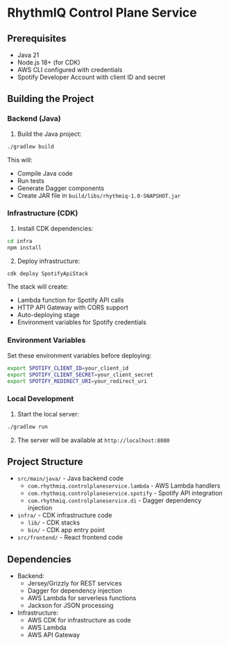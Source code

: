 # RhythmIQ Control Plane Service

## Prerequisites

- Java 21
- Node.js 18+ (for CDK)
- AWS CLI configured with credentials
- Spotify Developer Account with client ID and secret

## Building the Project

### Backend (Java)

1. Build the Java project:
```bash
./gradlew build
```

This will:
- Compile Java code
- Run tests
- Generate Dagger components
- Create JAR file in `build/libs/rhythmiq-1.0-SNAPSHOT.jar`

### Infrastructure (CDK)

1. Install CDK dependencies:
```bash
cd infra
npm install
```

2. Deploy infrastructure:
```bash
cdk deploy SpotifyApiStack
```

The stack will create:
- Lambda function for Spotify API calls
- HTTP API Gateway with CORS support
- Auto-deploying stage
- Environment variables for Spotify credentials

### Environment Variables

Set these environment variables before deploying:
```bash
export SPOTIFY_CLIENT_ID=your_client_id
export SPOTIFY_CLIENT_SECRET=your_client_secret
export SPOTIFY_REDIRECT_URI=your_redirect_uri
```

### Local Development

1. Start the local server:
```bash
./gradlew run
```

2. The server will be available at `http://localhost:8080`

## Project Structure

- `src/main/java/` - Java backend code
  - `com.rhythmiq.controlplaneservice.lambda` - AWS Lambda handlers
  - `com.rhythmiq.controlplaneservice.spotify` - Spotify API integration
  - `com.rhythmiq.controlplaneservice.di` - Dagger dependency injection
- `infra/` - CDK infrastructure code
  - `lib/` - CDK stacks
  - `bin/` - CDK app entry point
- `src/frontend/` - React frontend code

## Dependencies

- Backend:
  - Jersey/Grizzly for REST services
  - Dagger for dependency injection
  - AWS Lambda for serverless functions
  - Jackson for JSON processing
- Infrastructure:
  - AWS CDK for infrastructure as code
  - AWS Lambda
  - AWS API Gateway 